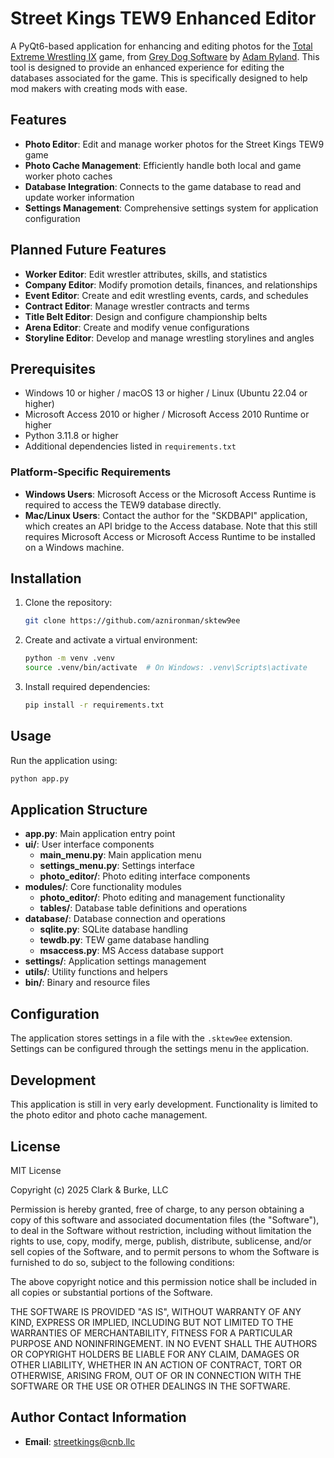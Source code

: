 # Street Kings TEW9 Enhanced Editor

A PyQt6-based application for enhancing and editing photos for the [Total Extreme Wrestling IX](https://greydogsoftware.com/title/total-extreme-wrestling-ix-2/) game, from [Grey Dog Software](https://www.greydogssoftware.com/) by [Adam Ryland](https://forum.greydogsoftware.com/profile/15-adam-ryland/). This tool is designed to provide an enhanced experience for editing the databases associated for the game. This is specifically designed to help mod makers with creating mods with ease.

## Features

- **Photo Editor**: Edit and manage worker photos for the Street Kings TEW9 game
- **Photo Cache Management**: Efficiently handle both local and game worker photo caches
- **Database Integration**: Connects to the game database to read and update worker information
- **Settings Management**: Comprehensive settings system for application configuration

## Planned Future Features

- **Worker Editor**: Edit wrestler attributes, skills, and statistics
- **Company Editor**: Modify promotion details, finances, and relationships
- **Event Editor**: Create and edit wrestling events, cards, and schedules
- **Contract Editor**: Manage wrestler contracts and terms
- **Title Belt Editor**: Design and configure championship belts
- **Arena Editor**: Create and modify venue configurations
- **Storyline Editor**: Develop and manage wrestling storylines and angles

## Prerequisites

- Windows 10 or higher / macOS 13 or higher / Linux (Ubuntu 22.04 or higher)
- Microsoft Access 2010 or higher / Microsoft Access 2010 Runtime or higher
- Python 3.11.8 or higher
- Additional dependencies listed in `requirements.txt`

### Platform-Specific Requirements

- **Windows Users**: Microsoft Access or the Microsoft Access Runtime is required to access the TEW9 database directly.
- **Mac/Linux Users**: Contact the author for the "SKDBAPI" application, which creates an API bridge to the Access database. Note that this still requires Microsoft Access or Microsoft Access Runtime to be installed on a Windows machine.

## Installation

1. Clone the repository:

   ```bash
   git clone https://github.com/aznironman/sktew9ee
   ```

2. Create and activate a virtual environment:

   ```bash
   python -m venv .venv
   source .venv/bin/activate  # On Windows: .venv\Scripts\activate
   ```

3. Install required dependencies:

   ```bash
   pip install -r requirements.txt
   ```

## Usage

Run the application using:

```bash
python app.py
```

## Application Structure

- **app.py**: Main application entry point
- **ui/**: User interface components
  - **main_menu.py**: Main application menu
  - **settings_menu.py**: Settings interface
  - **photo_editor/**: Photo editing interface components
- **modules/**: Core functionality modules
  - **photo_editor/**: Photo editing and management functionality
  - **tables/**: Database table definitions and operations
- **database/**: Database connection and operations
  - **sqlite.py**: SQLite database handling
  - **tewdb.py**: TEW game database handling
  - **msaccess.py**: MS Access database support
- **settings/**: Application settings management
- **utils/**: Utility functions and helpers
- **bin/**: Binary and resource files

## Configuration

The application stores settings in a file with the `.sktew9ee` extension. Settings can be configured through the settings menu in the application.

## Development

This application is still in very early development. Functionality is limited to the photo editor and photo cache management.

## License

MIT License

Copyright (c) 2025 Clark & Burke, LLC

Permission is hereby granted, free of charge, to any person obtaining a copy
of this software and associated documentation files (the "Software"), to deal
in the Software without restriction, including without limitation the rights
to use, copy, modify, merge, publish, distribute, sublicense, and/or sell
copies of the Software, and to permit persons to whom the Software is
furnished to do so, subject to the following conditions:

The above copyright notice and this permission notice shall be included in all
copies or substantial portions of the Software.

THE SOFTWARE IS PROVIDED "AS IS", WITHOUT WARRANTY OF ANY KIND, EXPRESS OR
IMPLIED, INCLUDING BUT NOT LIMITED TO THE WARRANTIES OF MERCHANTABILITY,
FITNESS FOR A PARTICULAR PURPOSE AND NONINFRINGEMENT. IN NO EVENT SHALL THE
AUTHORS OR COPYRIGHT HOLDERS BE LIABLE FOR ANY CLAIM, DAMAGES OR OTHER
LIABILITY, WHETHER IN AN ACTION OF CONTRACT, TORT OR OTHERWISE, ARISING FROM,
OUT OF OR IN CONNECTION WITH THE SOFTWARE OR THE USE OR OTHER DEALINGS IN THE
SOFTWARE.

## Author Contact Information

- **Email**: [streetkings@cnb.llc](mailto:streetkings@cnb.llc)
